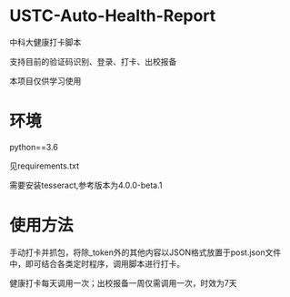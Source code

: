 # USTC-Auto-Health-Report
中科大健康打卡脚本

支持目前的验证码识别、登录、打卡、出校报备

本项目仅供学习使用

# 环境

python==3.6

见requirements.txt

需要安装tesseract,参考版本为4.0.0-beta.1

# 使用方法

手动打卡并抓包，将除_token外的其他内容以JSON格式放置于post.json文件中，即可结合各类定时程序，调用脚本进行打卡。

健康打卡每天调用一次；出校报备一周仅需调用一次，时效为7天
